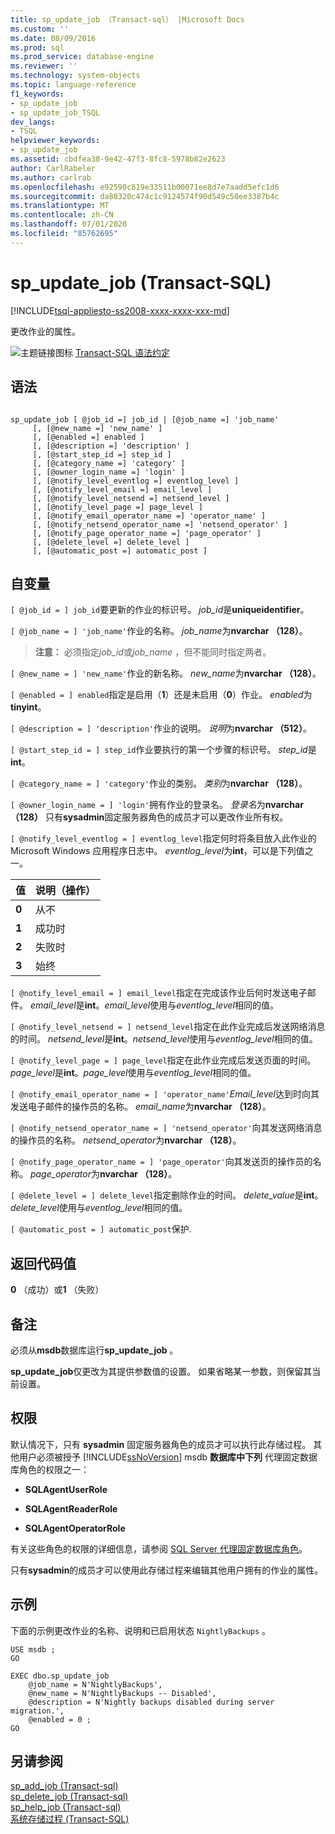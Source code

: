 ```yaml
---
title: sp_update_job （Transact-sql） |Microsoft Docs
ms.custom: ''
ms.date: 08/09/2016
ms.prod: sql
ms.prod_service: database-engine
ms.reviewer: ''
ms.technology: system-objects
ms.topic: language-reference
f1_keywords:
- sp_update_job
- sp_update_job_TSQL
dev_langs:
- TSQL
helpviewer_keywords:
- sp_update_job
ms.assetid: cbdfea38-9e42-47f3-8fc8-5978b82e2623
author: CarlRabeler
ms.author: carlrab
ms.openlocfilehash: e92590c819e33511b00071ee8d7e7aadd5efc1d6
ms.sourcegitcommit: da88320c474c1c9124574f90d549c50ee3387b4c
ms.translationtype: MT
ms.contentlocale: zh-CN
ms.lasthandoff: 07/01/2020
ms.locfileid: "85762695"
---
```

# <a name="sp_update_job-transact-sql"></a>sp_update_job (Transact-SQL)
[!INCLUDE[tsql-appliesto-ss2008-xxxx-xxxx-xxx-md](../../includes/applies-to-version/sqlserver.md)]

  更改作业的属性。  
  

  
 ![主题链接图标](../../database-engine/configure-windows/media/topic-link.gif "“主题链接”图标") [Transact-SQL 语法约定](../../t-sql/language-elements/transact-sql-syntax-conventions-transact-sql.md)  
  
## <a name="syntax"></a>语法  
  
```  
  
sp_update_job [ @job_id =] job_id | [@job_name =] 'job_name'  
     [, [@new_name =] 'new_name' ]   
     [, [@enabled =] enabled ]  
     [, [@description =] 'description' ]   
     [, [@start_step_id =] step_id ]  
     [, [@category_name =] 'category' ]   
     [, [@owner_login_name =] 'login' ]  
     [, [@notify_level_eventlog =] eventlog_level ]  
     [, [@notify_level_email =] email_level ]  
     [, [@notify_level_netsend =] netsend_level ]  
     [, [@notify_level_page =] page_level ]  
     [, [@notify_email_operator_name =] 'operator_name' ]  
     [, [@notify_netsend_operator_name =] 'netsend_operator' ]  
     [, [@notify_page_operator_name =] 'page_operator' ]  
     [, [@delete_level =] delete_level ]   
     [, [@automatic_post =] automatic_post ]  
```  
  
## <a name="arguments"></a>自变量  
`[ @job_id = ] job_id`要更新的作业的标识号。 *job_id*是**uniqueidentifier**。  
  
`[ @job_name = ] 'job_name'`作业的名称。 *job_name*为**nvarchar （128）**。  
  
> **注意：** 必须指定*job_id*或*job_name* ，但不能同时指定两者。  
  
`[ @new_name = ] 'new_name'`作业的新名称。 *new_name*为**nvarchar （128）**。  
  
`[ @enabled = ] enabled`指定是启用（**1**）还是未启用（**0**）作业。 *enabled*为**tinyint**。  
  
`[ @description = ] 'description'`作业的说明。 *说明*为**nvarchar （512）**。  
  
`[ @start_step_id = ] step_id`作业要执行的第一个步骤的标识号。 *step_id*是**int**。  
  
`[ @category_name = ] 'category'`作业的类别。 *类别*为**nvarchar （128）**。  
  
`[ @owner_login_name = ] 'login'`拥有作业的登录名。 *登录名*为**nvarchar （128）** 只有**sysadmin**固定服务器角色的成员才可以更改作业所有权。  
  
`[ @notify_level_eventlog = ] eventlog_level`指定何时将条目放入此作业的 Microsoft Windows 应用程序日志中。 *eventlog_level*为**int**，可以是下列值之一。  
  
|值|说明（操作）|  
|-----------|----------------------------|  
|**0**|从不|  
|**1**|成功时|  
|**2**|失败时|  
|**3**|始终|  
  
`[ @notify_level_email = ] email_level`指定在完成该作业后何时发送电子邮件。 *email_level*是**int**。*email_level*使用与*eventlog_level*相同的值。  
  
`[ @notify_level_netsend = ] netsend_level`指定在此作业完成后发送网络消息的时间。 *netsend_level*是**int**。*netsend_level*使用与*eventlog_level*相同的值。  
  
`[ @notify_level_page = ] page_level`指定在此作业完成后发送页面的时间。 *page_level*是**int**。*page_level*使用与*eventlog_level*相同的值。  
  
`[ @notify_email_operator_name = ] 'operator_name'`*Email_level*达到时向其发送电子邮件的操作员的名称。 *email_name*为**nvarchar （128）**。  
  
`[ @notify_netsend_operator_name = ] 'netsend_operator'`向其发送网络消息的操作员的名称。 *netsend_operator*为**nvarchar （128）**。  
  
`[ @notify_page_operator_name = ] 'page_operator'`向其发送页的操作员的名称。 *page_operator*为**nvarchar （128）**。  
  
`[ @delete_level = ] delete_level`指定删除作业的时间。 *delete_value*是**int**。*delete_level*使用与*eventlog_level*相同的值。  
  
`[ @automatic_post = ] automatic_post`保护.  
  
## <a name="return-code-values"></a>返回代码值  
 **0** （成功）或**1** （失败）  
  
## <a name="remarks"></a>备注  
 必须从**msdb**数据库运行**sp_update_job** 。  
  
 **sp_update_job**仅更改为其提供参数值的设置。 如果省略某一参数，则保留其当前设置。  
  
## <a name="permissions"></a>权限  
 默认情况下，只有 **sysadmin** 固定服务器角色的成员才可以执行此存储过程。 其他用户必须被授予 [!INCLUDE[ssNoVersion](../../includes/ssnoversion-md.md)] msdb **数据库中下列** 代理固定数据库角色的权限之一：  
  
-   **SQLAgentUserRole**  
  
-   **SQLAgentReaderRole**  
  
-   **SQLAgentOperatorRole**  
  
 有关这些角色的权限的详细信息，请参阅 [SQL Server 代理固定数据库角色](../../ssms/agent/sql-server-agent-fixed-database-roles.md)。  
  
 只有**sysadmin**的成员才可以使用此存储过程来编辑其他用户拥有的作业的属性。  
  
## <a name="examples"></a>示例  
 下面的示例更改作业的名称、说明和已启用状态 `NightlyBackups` 。  
  
```  
USE msdb ;  
GO  
  
EXEC dbo.sp_update_job  
    @job_name = N'NightlyBackups',  
    @new_name = N'NightlyBackups -- Disabled',  
    @description = N'Nightly backups disabled during server migration.',  
    @enabled = 0 ;  
GO  
```  
  
## <a name="see-also"></a>另请参阅  
 [sp_add_job &#40;Transact-sql&#41;](../../relational-databases/system-stored-procedures/sp-add-job-transact-sql.md)   
 [sp_delete_job &#40;Transact-sql&#41;](../../relational-databases/system-stored-procedures/sp-delete-job-transact-sql.md)   
 [sp_help_job &#40;Transact-sql&#41;](../../relational-databases/system-stored-procedures/sp-help-job-transact-sql.md)   
 [系统存储过程 (Transact-SQL)](../../relational-databases/system-stored-procedures/system-stored-procedures-transact-sql.md)  
  
  
